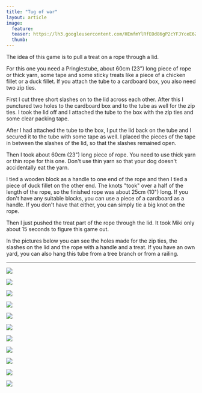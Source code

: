 ```yaml
---
title: "Tug of war"
layout: article
image:
  feature:
  teaser: https://lh3.googleusercontent.com/HEmfmYlRfEOd86gP2cYFJYceE6ZB41rOT6zZFJdAo9j9pGCkNdjilYeRVwXRlN6S6Niye314wOdsY5Uxt-SGXBcA1CIPpswfDQEzNf48Uvb0SfsR6_ufLHme5uN5D7Ta1jbPBLkxIayRcC0uVYslM-SEVuQvog8xcMiIY8yY93SBJbhHdDCQNDFM2AnQc_tkAuGfCfCJdozT25hLX-SNVj_SteM_pvx29AthAK6nZUEToqs57KTW979gglZLD7_BOK84dHdYJlr6tGLpSs637ftH6d-Hr8bNS-WsMGe9l8wLZXplYA_kolaP70cRd6v6oI_2cGRw61Ee2YLB72Y2f_PHpCcmVbd018RS6fUmfy-bSFWyGvLH6TnX9Hb87WS9f2AKmd92pV8KErs4koPE2A8USNBlVWNB53p32uvG0AjDoL3JnExsbUHcGRdvSgLEUpD8TtzMdjaGBZ66VvWgbuToGaA4hkPi2uDOKIj8y-7L4BQhi6TRLVwj52Zqh4Umy57nfHlhYcVyF9MdQvxhZ5sF_I73CDF06nPR94Xeq-E=w245
  thumb:
---
```


The idea of this game is to pull a treat on a rope through a lid.

For this one you need a Pringlestube, about 60cm (23") long piece of rope or thick yarn, some tape and some sticky treats like a piece of a chicken fillet or a duck fillet. If you attach the tube to a cardboard box, you also need two zip ties.

First I cut three short slashes on to the lid across each other. After this I punctured two holes to the cardboard box and to the tube as well for the zip ties. I took the lid off and I attached the tube to the box with the zip ties and some clear packing tape.

After I had attached the tube to the box, I put the lid back on the tube and I secured it to the tube with some tape as well. I placed the pieces of the tape in between the slashes of the lid, so that the slashes remained open.

Then I took about 60cm (23") long piece of rope. You need to use thick yarn or thin rope for this one. Don't use thin yarn so that your dog doesn't accidentally eat the yarn.

I tied a wooden block as a handle to one end of the rope and then I tied a piece of duck fillet on the other end. The knots "took" over a half of the length of the rope, so the finished rope was about 25cm (10") long. If you don't have any suitable blocks, you can use a piece of a cardboard as a handle. If you don't have that either, you can simply tie a big knot on the rope.

Then I just pushed the treat part of the rope through the lid. It took Miki only about 15 seconds to figure this game out.

In the pictures below you can see the holes made for the zip ties, the slashes on the lid and the rope with a handle and a treat. If you have an own yard, you can also hang this tube from a tree branch or from a railing.

---

[![](https://lh3.googleusercontent.com/V59wqIqWmSj0_di4roT0NlNpDvOtecon_mPQkRJlT_bUtyXxD6W577U08D65dwpPOuqXAYJQmqii1VnI4EQrlJc-WG1c7ImfwX9o564_lMuKmaqneaSIBXOwBKfwM_zo24a54FbrQElX1qdFkCxV3EMYitXzC78TxSey_mqdzWvt28yLgAtllxY4fZA1l5AIKxjxHFn0dJp9SKcijjMyztWP4vGoO_G1nFHIfdiY1U_gUo8RbxgLZQgvvwSMj1EXBNsOyIOj45WS_1sloltqCNJSYmkOCA01Q2yOcpjQNXKznLZuqwHX0TuUp21Q17YnXArPgU9BDE-Q6zksu8wakp6p_KX-0Dt1plKlpQijev6DaCSYETKmCDOsv0Kcol7DZ6O977D1LwrUo7I0SRWupbjZZ44tKUEMmv2aOg_9cMtwWjVfYZ9sYjC1_kLZZyFSNfkivsbBH4S85ILu0GAaHCq77vNv-JpkdRWVnjDHktGKiJHUwUnTSvEJzxl-kvAZRpXTVbChxnxmE4h7_DZ44yYo8YyqnArVKvbntL_7nvs=w800)](https://lh3.googleusercontent.com/V59wqIqWmSj0_di4roT0NlNpDvOtecon_mPQkRJlT_bUtyXxD6W577U08D65dwpPOuqXAYJQmqii1VnI4EQrlJc-WG1c7ImfwX9o564_lMuKmaqneaSIBXOwBKfwM_zo24a54FbrQElX1qdFkCxV3EMYitXzC78TxSey_mqdzWvt28yLgAtllxY4fZA1l5AIKxjxHFn0dJp9SKcijjMyztWP4vGoO_G1nFHIfdiY1U_gUo8RbxgLZQgvvwSMj1EXBNsOyIOj45WS_1sloltqCNJSYmkOCA01Q2yOcpjQNXKznLZuqwHX0TuUp21Q17YnXArPgU9BDE-Q6zksu8wakp6p_KX-0Dt1plKlpQijev6DaCSYETKmCDOsv0Kcol7DZ6O977D1LwrUo7I0SRWupbjZZ44tKUEMmv2aOg_9cMtwWjVfYZ9sYjC1_kLZZyFSNfkivsbBH4S85ILu0GAaHCq77vNv-JpkdRWVnjDHktGKiJHUwUnTSvEJzxl-kvAZRpXTVbChxnxmE4h7_DZ44yYo8YyqnArVKvbntL_7nvs=s0)

[![](https://lh3.googleusercontent.com/h8yxvzfykuURDbHOmQJ6IObjJTqCEBlWtNRvWRPumrBiWfA0QN5PtYaROAf4q3CP2skEBSP4CD-JDGmOWoPtZQFg2m5v7TDN8talLEAAHWiV0-kbkcb06JH9VA9RBHzR9D13wj_6EdctT-nkI9K523120XzdEBMLUNh9hSW0GSyCun1ex3qRVezfTYF6qF_rp19mKB-VQk7eqh-w_mTMQ1xSUvLbjZEmMCiVWDtV1vcckSHFm4RSfdfn8Ae2p0ZamnT7906G0Sa2pqAP7jAhptLdScof-b5yEbUKdjGvy5CuyoiRNN69u-rmYCUC1LgT1Q4bda9uBC3vcYyDywmS2rG7_pjAkykH3kU9-zJldpoA4SjxxUEBO5xtVeNl5CkFcCjDhZ9RzcBux9rCD2BCmxXk0XufUSCcpRH5uU9SEQlPKuSPEug7fXyh8ZQDKpSqjIKDxd4AippswfC-15_MHaljsEs0SB6cFKu4H5bXMt54HELiO3qKR6y6pXrwfISL0nKv2eGSE-jTagBmBw2UOykGnoTB_x4aZJ0RtJ_L_-s=w800)](https://lh3.googleusercontent.com/h8yxvzfykuURDbHOmQJ6IObjJTqCEBlWtNRvWRPumrBiWfA0QN5PtYaROAf4q3CP2skEBSP4CD-JDGmOWoPtZQFg2m5v7TDN8talLEAAHWiV0-kbkcb06JH9VA9RBHzR9D13wj_6EdctT-nkI9K523120XzdEBMLUNh9hSW0GSyCun1ex3qRVezfTYF6qF_rp19mKB-VQk7eqh-w_mTMQ1xSUvLbjZEmMCiVWDtV1vcckSHFm4RSfdfn8Ae2p0ZamnT7906G0Sa2pqAP7jAhptLdScof-b5yEbUKdjGvy5CuyoiRNN69u-rmYCUC1LgT1Q4bda9uBC3vcYyDywmS2rG7_pjAkykH3kU9-zJldpoA4SjxxUEBO5xtVeNl5CkFcCjDhZ9RzcBux9rCD2BCmxXk0XufUSCcpRH5uU9SEQlPKuSPEug7fXyh8ZQDKpSqjIKDxd4AippswfC-15_MHaljsEs0SB6cFKu4H5bXMt54HELiO3qKR6y6pXrwfISL0nKv2eGSE-jTagBmBw2UOykGnoTB_x4aZJ0RtJ_L_-s=s0)

[![](https://lh3.googleusercontent.com/2ylBwWk8tWQ5OyaqSRi4JPr2ZlcFrvrnNV1aMGm_rmHcarOcEjP-JWp_diYo9YM1j9HTlyUNq9UuggGDHQQlS2y9lGIhcK6f7kL3tnI6legI-8VUZ-EYW3tOmdqUT7xgipSJQ7aRZox5rl_OA5uBbd32doSULeYS2-znzQBIaqlymT2zHXO-h4Te3X5DoQutDVH3fkcPyiTD9wRSiQJ9WjgT1BWWKOeukF0TuUmv_O1hSi_YcH5SG3ifIcSimSW2D4yFESsELMSTJrGguHaIBHiuyPGN_VGoAyRqsgsFh6cC2LTcx_AzKIk0Ie9n_sChY04W5PfE_UpCu-wBsrnwBtnE5iJihWRK2JfUVA4DOeF-I1ERGf_ObWtQTedFW4aa4sLKMD1eDaKxH294f17L5c1eHu5R15ae9y3w-xW_G_W-Paq8aUUW2hq7mnt-Y-1dgH-b_sNEvpURVUvkrSlyxOSGZtOTTp7oZ1Qn8YD-3FRbmZWv79pbKADEmTlUKgsiUYB_5y8yizwcgHxEwfcDUn1sOPBLhOFQ0fTHwOgh6v4=w800)](https://lh3.googleusercontent.com/2ylBwWk8tWQ5OyaqSRi4JPr2ZlcFrvrnNV1aMGm_rmHcarOcEjP-JWp_diYo9YM1j9HTlyUNq9UuggGDHQQlS2y9lGIhcK6f7kL3tnI6legI-8VUZ-EYW3tOmdqUT7xgipSJQ7aRZox5rl_OA5uBbd32doSULeYS2-znzQBIaqlymT2zHXO-h4Te3X5DoQutDVH3fkcPyiTD9wRSiQJ9WjgT1BWWKOeukF0TuUmv_O1hSi_YcH5SG3ifIcSimSW2D4yFESsELMSTJrGguHaIBHiuyPGN_VGoAyRqsgsFh6cC2LTcx_AzKIk0Ie9n_sChY04W5PfE_UpCu-wBsrnwBtnE5iJihWRK2JfUVA4DOeF-I1ERGf_ObWtQTedFW4aa4sLKMD1eDaKxH294f17L5c1eHu5R15ae9y3w-xW_G_W-Paq8aUUW2hq7mnt-Y-1dgH-b_sNEvpURVUvkrSlyxOSGZtOTTp7oZ1Qn8YD-3FRbmZWv79pbKADEmTlUKgsiUYB_5y8yizwcgHxEwfcDUn1sOPBLhOFQ0fTHwOgh6v4=s0)

[![](https://lh3.googleusercontent.com/ymG4EaYb0ETFQzkftMfYiPX217uwQpR4_FHoqLBFu-Y5FXav9UfAid6lnq0QGWdeACV6agGlbE0-1ppWjIcMFlYo4nHx1U0JufeES7rVRstK4KUL6vA76uaXHEvHhUWHBQUS_blbitgsdnoLNng19htvh-BcbXjmXwkyXrBGOBkqH0H96Vfp0Tw1aNSUXKaw31kI9Y6yjg9nU1qjkQy4aMGCYzJfvuDRTbXI_ElvhW6l0EljoehCQo9cJO7IxNMuA8qDPdLn51RoUMc7_R7vVrNmLoDrIqaGonUho7PFxWZB17kYTXLXXctMDqnIY21VrzWf5zf0FD208jUcCWKoHT51gB3pSQTBv_aCxoq_jr3A-F6NsemCCCYBdbIH1FCcnozFXXViEOJQwBgx7mNKuWR86hVNlSUt-Xvhn6FHbwHH_mTo0pBX1NRxTbpT3zHizBwT2Nr1wRKLRNkRk8ZPRg5EFvag2N4Zb778DqK3emv6UlA1BdJU46lhLnzsIOSgw69GBobIjpHJQ7lixvILnIPpmzEueVW6kQwSOoyVXk0=w800)](https://lh3.googleusercontent.com/ymG4EaYb0ETFQzkftMfYiPX217uwQpR4_FHoqLBFu-Y5FXav9UfAid6lnq0QGWdeACV6agGlbE0-1ppWjIcMFlYo4nHx1U0JufeES7rVRstK4KUL6vA76uaXHEvHhUWHBQUS_blbitgsdnoLNng19htvh-BcbXjmXwkyXrBGOBkqH0H96Vfp0Tw1aNSUXKaw31kI9Y6yjg9nU1qjkQy4aMGCYzJfvuDRTbXI_ElvhW6l0EljoehCQo9cJO7IxNMuA8qDPdLn51RoUMc7_R7vVrNmLoDrIqaGonUho7PFxWZB17kYTXLXXctMDqnIY21VrzWf5zf0FD208jUcCWKoHT51gB3pSQTBv_aCxoq_jr3A-F6NsemCCCYBdbIH1FCcnozFXXViEOJQwBgx7mNKuWR86hVNlSUt-Xvhn6FHbwHH_mTo0pBX1NRxTbpT3zHizBwT2Nr1wRKLRNkRk8ZPRg5EFvag2N4Zb778DqK3emv6UlA1BdJU46lhLnzsIOSgw69GBobIjpHJQ7lixvILnIPpmzEueVW6kQwSOoyVXk0=s0)

[![](https://lh3.googleusercontent.com/ZamwRsaPheJC6susMcuy3j27bkZrU3Mfm4jY9Hk7QzfRNW-5oIEX6vB4Na2KPuXTXPwd-r_GTX2hi-yDTr-Sr8oXh_JnZJgowXWabNE9paemy-i0xf_suDIcmaAWIXVTPqcu--79s2oXNV7PzlJyeIIyPGwU4lXAJfjtrCYcU0Syv_orxjcZt3979_Ldbcyg0LAbc5VbBc-r4A9LwBbm25m3zu8CRu-Vzi3dxDbVWk1ZHnKOd7tvWz8v3ObM5J4TmYkG8RhKGugRz0b95vdd4pth8Ilm0vInseDvzprXlI_HbkXInfNyIDmrfd2URHvGAXMDc7oHPQF_At7whYyAAeNS5pOeRHH0Uzuv7cjwoCJo66NL2fnkxcsPg1OIaz8GnpH28tgFQ_cDEx4L8ab01zzgC5UmTvaeW4u2GXtuOzLOqcnhJ39I011cyV6xfB4H_p5hvay7Hg8jYYZqrY5DICrpIwWDKTmTIbGuEe233Yw8UHh-Fwq-mDCm4hEKv0xTei0Tb6N1Q0kyggySYSrKF7dZYJ-TxJgGLGGR5fF3WRc=w800)](https://lh3.googleusercontent.com/ZamwRsaPheJC6susMcuy3j27bkZrU3Mfm4jY9Hk7QzfRNW-5oIEX6vB4Na2KPuXTXPwd-r_GTX2hi-yDTr-Sr8oXh_JnZJgowXWabNE9paemy-i0xf_suDIcmaAWIXVTPqcu--79s2oXNV7PzlJyeIIyPGwU4lXAJfjtrCYcU0Syv_orxjcZt3979_Ldbcyg0LAbc5VbBc-r4A9LwBbm25m3zu8CRu-Vzi3dxDbVWk1ZHnKOd7tvWz8v3ObM5J4TmYkG8RhKGugRz0b95vdd4pth8Ilm0vInseDvzprXlI_HbkXInfNyIDmrfd2URHvGAXMDc7oHPQF_At7whYyAAeNS5pOeRHH0Uzuv7cjwoCJo66NL2fnkxcsPg1OIaz8GnpH28tgFQ_cDEx4L8ab01zzgC5UmTvaeW4u2GXtuOzLOqcnhJ39I011cyV6xfB4H_p5hvay7Hg8jYYZqrY5DICrpIwWDKTmTIbGuEe233Yw8UHh-Fwq-mDCm4hEKv0xTei0Tb6N1Q0kyggySYSrKF7dZYJ-TxJgGLGGR5fF3WRc=s0)

[![](https://lh3.googleusercontent.com/MTfbF0Yo7PH2XsPuRflr9wxkXGMjGVIK-Ua3diq23KAnEeBNYMMQcsCY3VvE-yk3TXSonFF7Wp0c1ouPKt8K8sd-xOhAc7YahkK14CAoaoylzkQARZ87itxHYAQ2fn2jFlZ4rmX310qYdZEbIRPXhOSFRvzjssM5XibG4KsC4TO_WFCizaeEnfqpCfLEiZs9rtYHk8d7DU89BKek5j8Z8kIbEUF9FFPMAjVxcNTCxJtan7zBfh9h_vnydaw304wY67axz1yFANQFgBGwHD_ZzQgIOMcljG1At_TMBSkKKttwmi35Hy-7Cjp4OGBnrXmuFkQqLsU0qgYRwFKF3Wz-EG-hIRYb9JzSr4oN5p1cKOBmsOaWJLggD8i01sUSxUu0WyACgGJ6LCmQznoABSM_nM7A9E3SoGBxuaK3l0ppuyJ-3fFCX15nGHKO_SW07RkrFaB7_GL_AeS5ZG7yo1WXeMzmecuwqv-rqFuASfr9k4uUN2bXi6P816TCtSCBcDIV3VlpIzfVkaVm3WCNDbxAyc13zsgvzQK_6GPLlC704_w=w800)](https://lh3.googleusercontent.com/MTfbF0Yo7PH2XsPuRflr9wxkXGMjGVIK-Ua3diq23KAnEeBNYMMQcsCY3VvE-yk3TXSonFF7Wp0c1ouPKt8K8sd-xOhAc7YahkK14CAoaoylzkQARZ87itxHYAQ2fn2jFlZ4rmX310qYdZEbIRPXhOSFRvzjssM5XibG4KsC4TO_WFCizaeEnfqpCfLEiZs9rtYHk8d7DU89BKek5j8Z8kIbEUF9FFPMAjVxcNTCxJtan7zBfh9h_vnydaw304wY67axz1yFANQFgBGwHD_ZzQgIOMcljG1At_TMBSkKKttwmi35Hy-7Cjp4OGBnrXmuFkQqLsU0qgYRwFKF3Wz-EG-hIRYb9JzSr4oN5p1cKOBmsOaWJLggD8i01sUSxUu0WyACgGJ6LCmQznoABSM_nM7A9E3SoGBxuaK3l0ppuyJ-3fFCX15nGHKO_SW07RkrFaB7_GL_AeS5ZG7yo1WXeMzmecuwqv-rqFuASfr9k4uUN2bXi6P816TCtSCBcDIV3VlpIzfVkaVm3WCNDbxAyc13zsgvzQK_6GPLlC704_w=s0)

[![](https://lh3.googleusercontent.com/mJl0P9_SDJNQhfgxmYvB_23K6r_VjIgOIqKexwsa309lukZAGWHEmYhrr_XC3Qp5OCtqcCuReI76ORxQP31G4TdAwGiHXuW5Z_ehWiu3FMWiG2l4bKZ5i4MzOITdGeFHTLCRnb8tQoWECZQkUSI_U63lfhrwc7Tp12MAjictjgn9VA9iHoX-kivSR_sQm59XoDBRJPB8MGeaX6LohEzn71GIHTLLetLvML79qeU0Bde7EnhlbYXoUQxSbs5CwqlS87_1rw0oGBwBneZkzINKbAM3aAHDlV_54AQcO9sJGX9WXpSxPPlDDobKVoLyTKhE3tKfse5lWcAbheiI6rJ9wA_o4kF4DVdbcK-GJ3BjXkUokbYXc7VgQixbQniukhP12SEjbIcj0TFfroxkUZzJmeQnDELsDKS_BkndExcmXl5Po3H4IE4PWEn2JKaY_nXH8_c_0SY1bjIGEqZRlFfi1IR1P6Rj1rKpzJOxxloJ302oFcSQFUOHgpqwJ_hp-GV_hN0jFzEmhtu6qivTlNWUuGCK-oXv2dHJhgNhqbf-Pbw=w800)](https://lh3.googleusercontent.com/mJl0P9_SDJNQhfgxmYvB_23K6r_VjIgOIqKexwsa309lukZAGWHEmYhrr_XC3Qp5OCtqcCuReI76ORxQP31G4TdAwGiHXuW5Z_ehWiu3FMWiG2l4bKZ5i4MzOITdGeFHTLCRnb8tQoWECZQkUSI_U63lfhrwc7Tp12MAjictjgn9VA9iHoX-kivSR_sQm59XoDBRJPB8MGeaX6LohEzn71GIHTLLetLvML79qeU0Bde7EnhlbYXoUQxSbs5CwqlS87_1rw0oGBwBneZkzINKbAM3aAHDlV_54AQcO9sJGX9WXpSxPPlDDobKVoLyTKhE3tKfse5lWcAbheiI6rJ9wA_o4kF4DVdbcK-GJ3BjXkUokbYXc7VgQixbQniukhP12SEjbIcj0TFfroxkUZzJmeQnDELsDKS_BkndExcmXl5Po3H4IE4PWEn2JKaY_nXH8_c_0SY1bjIGEqZRlFfi1IR1P6Rj1rKpzJOxxloJ302oFcSQFUOHgpqwJ_hp-GV_hN0jFzEmhtu6qivTlNWUuGCK-oXv2dHJhgNhqbf-Pbw=s0)

[![](https://lh3.googleusercontent.com/rUhJVBkWYSyI9c8MzCy_51ynJiBYVXc8_AVai7mYtcuoKElLFiMNXy8Rt9RLMBMFUS-gcfekWaIuMmcnJ5N_S9LVnMGbJAVAHN9eeyI_ctUIJr9hzTLOQSXYdP1wisWoU5BaEmxfZAXu416zWWXEHc6IyC_BYQvxa6BMxSAqL-SlYwVYvKzU97xpNqR7AsdPjAqdUD77aCuaWepUUWzmPg-3KktROm2F_yKRKiy9uhWI5IU54fvuJYRPF8m0uNEgr4yIGg0q-8X1FVxtBlmOKh_jdHlwwkUDWKnWsZxCfHkkuMTg4t4XAynQvZ5hDSozmOh6sg2V3o2cqmqT-b_keBtQ5CT4ynzVcw1opDTiRsbrHsdE6sIHmEneY_wG-0JHjvdBk7bMW7gaOgHJ8TLtLP6mMDJuhqyJ7Oc81Zbt-SSOvuy0kTOws4P2AsEX6msIr7Yr7-LkJtbVwYxRjpb3RfxU4Z8vgwqHuWLd9qTddBUZGxmJal-EZgnUadbPS1LUznGv20-dKuYKWWXhz0-xuVUfuq1U2yAYJtX5m3-9Qdk=w800)](https://lh3.googleusercontent.com/rUhJVBkWYSyI9c8MzCy_51ynJiBYVXc8_AVai7mYtcuoKElLFiMNXy8Rt9RLMBMFUS-gcfekWaIuMmcnJ5N_S9LVnMGbJAVAHN9eeyI_ctUIJr9hzTLOQSXYdP1wisWoU5BaEmxfZAXu416zWWXEHc6IyC_BYQvxa6BMxSAqL-SlYwVYvKzU97xpNqR7AsdPjAqdUD77aCuaWepUUWzmPg-3KktROm2F_yKRKiy9uhWI5IU54fvuJYRPF8m0uNEgr4yIGg0q-8X1FVxtBlmOKh_jdHlwwkUDWKnWsZxCfHkkuMTg4t4XAynQvZ5hDSozmOh6sg2V3o2cqmqT-b_keBtQ5CT4ynzVcw1opDTiRsbrHsdE6sIHmEneY_wG-0JHjvdBk7bMW7gaOgHJ8TLtLP6mMDJuhqyJ7Oc81Zbt-SSOvuy0kTOws4P2AsEX6msIr7Yr7-LkJtbVwYxRjpb3RfxU4Z8vgwqHuWLd9qTddBUZGxmJal-EZgnUadbPS1LUznGv20-dKuYKWWXhz0-xuVUfuq1U2yAYJtX5m3-9Qdk=s0)

[![](https://lh3.googleusercontent.com/JJfTUv86OTqc0dfGvou_OjvVFgFF9JyV06zYbyXBAEY6ub77xPHeaBxHm_IMF12m43ruJY0xFtEz0lQKEmJI3X1LTDeQ_iJ2bUO997sDS4OhNq5YGx662Hi5kj-CA2Lr_zuHpmDJmvGrRfA86fR65HOnsmMDJp3uTuEUHgCXBPClK8iNYXQeYCpD3eLVhp4X-onnoTvjbqsYMOGJWB1JHR9KBxwTJh71-BofoDgIcbdNbqeXt6UsxNajhK05KRk307u3smp6fSk51AiJBRVYPAx748GIV_6B61qJLBoTFSx_bxhpL1box0V_Fnngaet4_Uv2jBTSCbs0CIR2zZhJ1GEtAAUvvrdnnzjYunWX2RLv6i2HSzwfypra6V-dQ0CibRx9a8cPRi92x_pYPE5VDsxZdJN4LhPH5-cg9FcBnfZwFQ7ds_7Mxc6iQvQPBJxEUY1XM28kFb8dwl-3RJZgZBIX_UzEUzJoNmu87Qm6yXXQhZYiQGbDn_kitmSZYPio0zmj_8vFjApv2NQnSqbVb944SLf2-rqc2rpJnMtpjYo=w800)](https://lh3.googleusercontent.com/JJfTUv86OTqc0dfGvou_OjvVFgFF9JyV06zYbyXBAEY6ub77xPHeaBxHm_IMF12m43ruJY0xFtEz0lQKEmJI3X1LTDeQ_iJ2bUO997sDS4OhNq5YGx662Hi5kj-CA2Lr_zuHpmDJmvGrRfA86fR65HOnsmMDJp3uTuEUHgCXBPClK8iNYXQeYCpD3eLVhp4X-onnoTvjbqsYMOGJWB1JHR9KBxwTJh71-BofoDgIcbdNbqeXt6UsxNajhK05KRk307u3smp6fSk51AiJBRVYPAx748GIV_6B61qJLBoTFSx_bxhpL1box0V_Fnngaet4_Uv2jBTSCbs0CIR2zZhJ1GEtAAUvvrdnnzjYunWX2RLv6i2HSzwfypra6V-dQ0CibRx9a8cPRi92x_pYPE5VDsxZdJN4LhPH5-cg9FcBnfZwFQ7ds_7Mxc6iQvQPBJxEUY1XM28kFb8dwl-3RJZgZBIX_UzEUzJoNmu87Qm6yXXQhZYiQGbDn_kitmSZYPio0zmj_8vFjApv2NQnSqbVb944SLf2-rqc2rpJnMtpjYo=s0)

[![](https://lh3.googleusercontent.com/IzON88Nn3tON6P0OwULrXlWHRv9T8eJoGJp38VXAqm3vPAeXnZPGQy_lfO6_1d0gd87zdYBykYdjK_ZZdso3yIw-aOfh1X6kGLLsRZqC5rQJoB-MnNQPWm_G2BzsTVXLwvFLT88LwvaFcg7yd_ljd8Jjlhjg8tzHyxuqT9w_IduCuPQyb12KIhWP-hv7TEqyl-0_21YHoxBkSu_7fUhwMZE3VOShmW04ih-0R3-7FK5DnHQ4KnJ-BFeAIcMBjFqSG0lb7lqw_qfsCTlUZdx5RKcuSly9tABrwlkABUGZdnnxuZL2FumXSnA7FDG9W5uKgTtAeVNLJUv81WC-Ftor3WQps98cjke1SOsziqyef2S2ArHuF_EDEKSn20i6xEZFMDiPU5frrmCJExlVcoZbYa0MA_nFj-1ohnUn-6-NMZdyq7lw9e6HSqdmpb_cew6_6isN6GfNnJvEg3Dh0lNfyYLAx6cFezehdxrnVw5qoKT66ZdccY-fhgmZxdAPXttjhSNF9wZUbSsrSsEjI0Fi7koR3h4OPhubR9fQWvxX1u4=w800)](https://lh3.googleusercontent.com/IzON88Nn3tON6P0OwULrXlWHRv9T8eJoGJp38VXAqm3vPAeXnZPGQy_lfO6_1d0gd87zdYBykYdjK_ZZdso3yIw-aOfh1X6kGLLsRZqC5rQJoB-MnNQPWm_G2BzsTVXLwvFLT88LwvaFcg7yd_ljd8Jjlhjg8tzHyxuqT9w_IduCuPQyb12KIhWP-hv7TEqyl-0_21YHoxBkSu_7fUhwMZE3VOShmW04ih-0R3-7FK5DnHQ4KnJ-BFeAIcMBjFqSG0lb7lqw_qfsCTlUZdx5RKcuSly9tABrwlkABUGZdnnxuZL2FumXSnA7FDG9W5uKgTtAeVNLJUv81WC-Ftor3WQps98cjke1SOsziqyef2S2ArHuF_EDEKSn20i6xEZFMDiPU5frrmCJExlVcoZbYa0MA_nFj-1ohnUn-6-NMZdyq7lw9e6HSqdmpb_cew6_6isN6GfNnJvEg3Dh0lNfyYLAx6cFezehdxrnVw5qoKT66ZdccY-fhgmZxdAPXttjhSNF9wZUbSsrSsEjI0Fi7koR3h4OPhubR9fQWvxX1u4=s0)

[![](https://lh3.googleusercontent.com/QBNjjWYIyw2J-c4k_B1OmqW4CIU9N3K6C-U7t6btYbzaFGL7s-6aWdBTznttaRukXY7S_mTODfhEuZqaa-v7F587OEnic6tTb3s-8PEJ3s2bAcbNj-IXrtE3miYh0aLE_sUO2NVEozHOhJOQjTUrec39XLuU9TM7XPgcv2kup66cs7VCQ8zuBYlobeIr5XqjgPM-rwx5_LNya2BDttAP62adopKVz6NP9e85c3jkeJB5I4CTmjp3VFPMlQz6NPG4ZJtBleLrEDiFVQSdV04OZOs_3skNC4PEADcZcj-pM0dGzIRZP27-i_FzEM66PlO4_jSd044AqPARf4zcpN8P5L84nks1J950isSBaFeLKRP8J61Xj0bYsD_ZcqDK-2jb4FcIrhyoVkfLvRa3X75rf4gUtSexHxPeXu19K6nz8QRYPqyEGTv2T641hL_EiRQTLx1sDtFokR_j3A7uW0wPKZ8x2WZKZmub3D-uP1qahwAcIY_Ru1WRruH3MP-Ayp1Ynz0NDssW5dfg2bXu7fiG5csgrqOgfKTRvYH5eESB_wU=w800)](https://lh3.googleusercontent.com/QBNjjWYIyw2J-c4k_B1OmqW4CIU9N3K6C-U7t6btYbzaFGL7s-6aWdBTznttaRukXY7S_mTODfhEuZqaa-v7F587OEnic6tTb3s-8PEJ3s2bAcbNj-IXrtE3miYh0aLE_sUO2NVEozHOhJOQjTUrec39XLuU9TM7XPgcv2kup66cs7VCQ8zuBYlobeIr5XqjgPM-rwx5_LNya2BDttAP62adopKVz6NP9e85c3jkeJB5I4CTmjp3VFPMlQz6NPG4ZJtBleLrEDiFVQSdV04OZOs_3skNC4PEADcZcj-pM0dGzIRZP27-i_FzEM66PlO4_jSd044AqPARf4zcpN8P5L84nks1J950isSBaFeLKRP8J61Xj0bYsD_ZcqDK-2jb4FcIrhyoVkfLvRa3X75rf4gUtSexHxPeXu19K6nz8QRYPqyEGTv2T641hL_EiRQTLx1sDtFokR_j3A7uW0wPKZ8x2WZKZmub3D-uP1qahwAcIY_Ru1WRruH3MP-Ayp1Ynz0NDssW5dfg2bXu7fiG5csgrqOgfKTRvYH5eESB_wU=s0)
